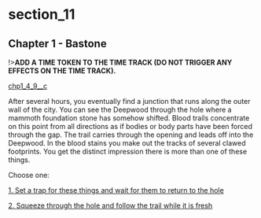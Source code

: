 
# section_11

## Chapter 1 - Bastone

!>**ADD A TIME TOKEN TO THE TIME TRACK (DO NOT TRIGGER ANY EFFECTS ON THE TIME TRACK).**  

[chp1_4_9__c](../../decomp/app/src/main/res/raw/chp1_4_9__c.mp3 ':include :type=audio')

After several hours, you eventually find a junction that runs along the outer wall of the city. You can see the Deepwood through the hole where a mammoth foundation stone has somehow shifted. Blood trails concentrate on this point from all directions as if bodies or body parts have been forced through the gap. The trail carries through the opening and leads off into the Deepwood. In the blood stains you make out the tracks of several clawed footprints. You get the distinct impression there is more than one of these things.


Choose one:

[1. Set a trap for these things and wait for them to return to the hole](output/chapter1/section_12.md)

[2. Squeeze through the hole and follow the trail while it is fresh](output/chapter1/section_17.md)


